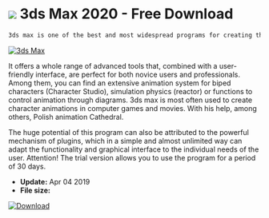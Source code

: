# ![](https://cdn.softexe.net/static/icon/b/3ds-max-8693.png) 3ds Max 2020 - Free Download

```sh
3ds max is one of the best and most widespread programs for creating three-dimensional graphics, rendering, animating or 3D modeling.
```
[![3ds Max](https://gallery.dpcdn.pl/imgc/Tools/2092/g_-_420x350_1.5_-_x20150415235741_0.png)](https://softexe.net/win/multimedia/graphics-design/3ds-max:hfac.html)

It offers a whole range of advanced tools that, combined with a user-friendly interface, are perfect for both novice users and professionals. Among them, you can find an extensive animation system for biped characters (Character Studio), simulation physics (reactor) or functions to control animation through diagrams. 3ds max is most often used to create character animations in computer games and movies. With his help, among others, Polish animation Cathedral.
 
 The huge potential of this program can also be attributed to the powerful mechanism of plugins, which in a simple and almost unlimited way can adapt the functionality and graphical interface to the individual needs of the user. 
 Attention!
 The trial version allows you to use the program for a period of 30 days.


- **Update:** Apr 04 2019
- **File size:** 

[![Download](https://cdn.softexe.net/static/img/download.png)](https://softexe.net/win/multimedia/graphics-design/3ds-max:hfac.html)

